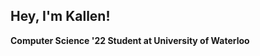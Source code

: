 ## Hey, I'm Kallen!

**Computer Science '22 Student at University of Waterloo**



<!--

![Kallen's GitHub Stats](https://github-readme-stats.vercel.app/api?username=kallentu&hide_rank=true&show_icons=true&bg_color=30,00b09b,96c93d&title_color=fff&text_color=fff&icon_color=fff)

[![Top Langs](https://github-readme-stats.vercel.app/api/top-langs/?username=kallentu&layout=compact&show_icons=true&bg_color=30,00b09b,96c93d&title_color=fff&text_color=fff&icon_color=fff)](https://github.com/anuraghazra/github-readme-stats)

<a href="https://github.com/anuraghazra/github-readme-stats">
  <img align="center" src="https://github-readme-stats.vercel.app/api/pin/?username=anuraghazra&repo=github-readme-stats" />
</a>
<a href="https://github.com/anuraghazra/convoychat">
  <img align="center" src="https://github-readme-stats.vercel.app/api/pin/?username=anuraghazra&repo=convoychat" />
</a>


**kallentu/kallentu** is a ✨ _special_ ✨ repository because its `README.md` (this file) appears on your GitHub profile.

Here are some ideas to get you started:

- 🔭 I’m currently working on ...
- 🌱 I’m currently learning ...
- 👯 I’m looking to collaborate on ...
- 🤔 I’m looking for help with ...
- 💬 Ask me about ...
- 📫 How to reach me: ...
- 😄 Pronouns: ...
- ⚡ Fun fact: ...
-->
